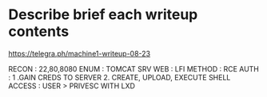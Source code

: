 # Describe brief each writeup contents 


https://telegra.ph/machine1-writeup-08-23 

RECON : 22,80,8080 
ENUM : TOMCAT SRV
WEB : LFI 
METHOD : RCE 
AUTH : 1 .GAIN CREDS TO SERVER
2. CREATE, UPLOAD, EXECUTE SHELL
ACCESS : USER >  PRIVESC WITH LXD 



